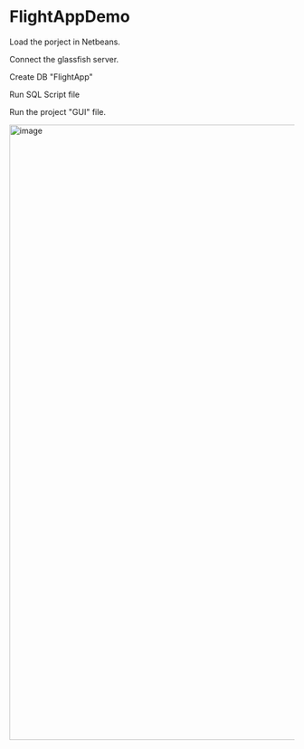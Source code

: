 # FlightAppDemo
Load the porject in Netbeans.

Connect the glassfish server.

Create DB "FlightApp"

Run SQL Script file

Run the project "GUI" file. 

<img width="1087" alt="image" src="https://user-images.githubusercontent.com/56609358/92164604-73412200-edea-11ea-9177-c1a0be3831ee.png">
